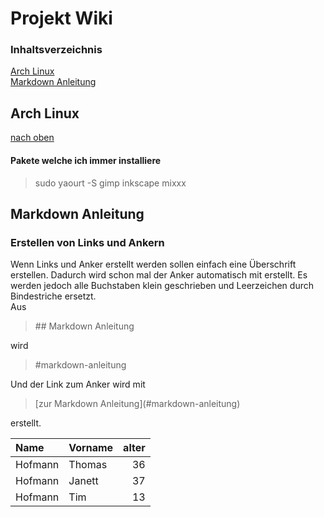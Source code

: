# Projekt Wiki
   
   
### Inhaltsverzeichnis

[Arch Linux](#arch-linux)   
[Markdown Anleitung](#markdown-anleitung)



   
   
   
## Arch Linux
[nach oben](#inhaltsverzeichnis)
#### Pakete welche ich immer installiere
>sudo yaourt -S gimp inkscape mixxx
   
## Markdown Anleitung
### Erstellen von Links und Ankern
Wenn Links und Anker erstellt werden sollen einfach eine Überschrift erstellen. Dadurch wird schon mal der Anker automatisch mit erstellt. Es werden jedoch alle Buchstaben klein geschrieben und Leerzeichen durch Bindestriche ersetzt.   
Aus
>\## Markdown Anleitung

wird
>\#markdown-anleitung

Und der Link zum Anker wird mit
>\[zur Markdown Anleitung](#markdown-anleitung)

erstellt.



|Name			|Vorname		|alter	|
|:---------		|:-------			|-----:	|
|Hofmann	|Thomas		|36|
|Hofmann	|Janett			|37|
|Hofmann	|Tim				|13|

